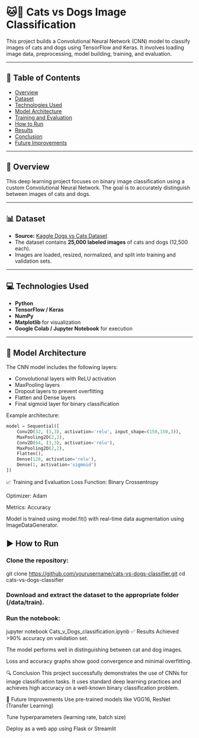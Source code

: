 # 🐱🐶 Cats vs Dogs Image Classification

This project builds a Convolutional Neural Network (CNN) model to classify images of cats and dogs using TensorFlow and Keras. It involves loading image data, preprocessing, model building, training, and evaluation.

---

## 📌 Table of Contents
- [Overview](#overview)
- [Dataset](#dataset)
- [Technologies Used](#technologies-used)
- [Model Architecture](#model-architecture)
- [Training and Evaluation](#training-and-evaluation)
- [How to Run](#how-to-run)
- [Results](#results)
- [Conclusion](#conclusion)
- [Future Improvements](#future-improvements)

---

## 📖 Overview

This deep learning project focuses on binary image classification using a custom Convolutional Neural Network. The goal is to accurately distinguish between images of cats and dogs.

---

## 📊 Dataset

- **Source:** [Kaggle Dogs vs Cats Dataset](https://www.kaggle.com/c/dogs-vs-cats/data)
- The dataset contains **25,000 labeled images** of cats and dogs (12,500 each).
- Images are loaded, resized, normalized, and split into training and validation sets.

---

## 💻 Technologies Used

- **Python**
- **TensorFlow / Keras**
- **NumPy**
- **Matplotlib** for visualization
- **Google Colab / Jupyter Notebook** for execution

---

## 🧠 Model Architecture

The CNN model includes the following layers:
- Convolutional layers with ReLU activation
- MaxPooling layers
- Dropout layers to prevent overfitting
- Flatten and Dense layers
- Final sigmoid layer for binary classification

Example architecture:
```python
model = Sequential([
    Conv2D(32, (3,3), activation='relu', input_shape=(150,150,3)),
    MaxPooling2D(2,2),
    Conv2D(64, (3,3), activation='relu'),
    MaxPooling2D(2,2),
    Flatten(),
    Dense(128, activation='relu'),
    Dense(1, activation='sigmoid')
])
```
📈 Training and Evaluation
Loss Function: Binary Crossentropy

Optimizer: Adam

Metrics: Accuracy

Model is trained using model.fit() with real-time data augmentation using ImageDataGenerator.

## ▶️ How to Run
### Clone the repository:
git clone https://github.com/yourusername/cats-vs-dogs-classifier.git
cd cats-vs-dogs-classifier

### Download and extract the dataset to the appropriate folder (/data/train).

### Run the notebook:
jupyter notebook Cats_v_Dogs_classification.ipynb
✅ Results
Achieved >90% accuracy on validation set.

The model performs well in distinguishing between cat and dog images.

Loss and accuracy graphs show good convergence and minimal overfitting.

🔍 Conclusion
This project successfully demonstrates the use of CNNs for image classification tasks. It uses standard deep learning practices and achieves high accuracy on a well-known binary classification problem.

🚀 Future Improvements
Use pre-trained models like VGG16, ResNet (Transfer Learning)

Tune hyperparameters (learning rate, batch size)

Deploy as a web app using Flask or Streamlit
